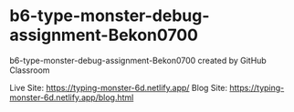 # b6-type-monster-debug-assignment-Bekon0700
b6-type-monster-debug-assignment-Bekon0700 created by GitHub Classroom


Live Site: https://typing-monster-6d.netlify.app/
Blog Site: https://typing-monster-6d.netlify.app/blog.html
